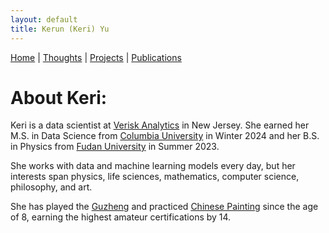 ```yaml
---
layout: default
title: Kerun (Keri) Yu
---
```

[Home](/) | [Thoughts](/thoughts/) | [Projects](/projects/) | [Publications](/publications/)

# About Keri:

Keri is a data scientist at [Verisk Analytics](https://www.verisk.com/) in New Jersey. She earned her M.S. in Data Science from [Columbia University](https://datascience.columbia.edu/) in Winter 2024 and her B.S. in Physics from [Fudan University](https://phys.fudan.edu.cn/) in Summer 2023.

She works with data and machine learning models every day, but her interests span physics, life sciences, mathematics, computer science, philosophy, and art.

She has played the [Guzheng](https://en.wikipedia.org/wiki/Guzheng) and practiced [Chinese Painting](https://en.wikipedia.org/wiki/Chinese_painting) since the age of 8, earning the highest amateur certifications by 14.